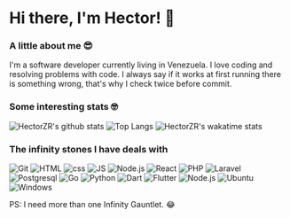 # Hi there, I'm Hector! 👋

### A little about me 😎
I'm a software developer currently living in Venezuela. I love coding and resolving problems with code. I always say if it works at first running there is something wrong, that's why I check twice before commit.

### Some interesting stats 🤓
![HectorZR's github stats](https://github-readme-stats.vercel.app/api?username=HectorZR&theme=onedark)
![Top Langs](https://github-readme-stats.vercel.app/api/top-langs/?username=HectorZR&theme=onedark&layout=compact&hide=vue,objective-c,shell,kotlin&langs_count=10)
![HectorZR's wakatime stats](https://github-readme-stats.vercel.app/api/wakatime?username=HectorZ&theme=onedark)

### The infinity stones I have deals with
![Git](https://img.shields.io/badge/-git-00599git?style=for-the-badge&logo=git&color=red&logoColor=white)
![HTML](https://img.shields.io/badge/-html-00599html?style=for-the-badge&logo=html5&logoColor=white&color=red)
![css](https://img.shields.io/badge/-css-00599css?style=for-the-badge&logo=css3&logoColor=white&color=blue)
![JS](https://img.shields.io/badge/-js-00599js?style=for-the-badge&logo=javascript&logoColor=white&color=yellow)
![Node.js](https://img.shields.io/badge/-node.js-00599nodejs?style=for-the-badge&logo=node.js&logoColor=white&color=darkgreen)
![React](https://img.shields.io/badge/-react-00599react?style=for-the-badge&logo=react&logoColor=white&color=blue)
![PHP](https://img.shields.io/badge/-php-00599php?style=for-the-badge&logo=php&logoColor=white&color=darkblue)
![Laravel](https://img.shields.io/badge/-laravel-00599laravel?style=for-the-badge&logo=laravel&logoColor=white&color=red)
![Postgresql](https://img.shields.io/badge/-postgresql-00599postgresql?style=for-the-badge&logo=postgresql&logoColor=white&color=darkblue)
![Go](https://img.shields.io/badge/-go-00599go?style=for-the-badge&logo=go&logoColor=white&color=blue)
![Python](https://img.shields.io/badge/-python-00599python?style=for-the-badge&logo=python&color=darkblue&logoColor=white)
![Dart](https://img.shields.io/badge/-dart-00599dart?style=for-the-badge&logo=dart&logoColor=white&color=darkblue)
![Flutter](https://img.shields.io/badge/-flutter-00599flutter?style=for-the-badge&logo=flutter&logoColor=white&color=blue)
![Node.js](https://img.shields.io/badge/-node.js-00599nodejs?style=for-the-badge&logo=node.js&logoColor=white&color=darkgreen)
![Ubuntu](https://img.shields.io/badge/-ubuntu-00599ubuntu?style=for-the-badge&logo=ubuntu&logoColor=white&color=red)
![Windows](https://img.shields.io/badge/-windows-00599windows?style=for-the-badge&logo=windows&logoColor=white&color=blue)

PS: I need more than one Infinity Gauntlet. 😂
<!--
**HectorZR/HectorZR** is a ✨ _special_ ✨ repository because its `README.md` (this file) appears on your GitHub profile.

Here are some ideas to get you started:

- 🔭 I’m currently working on ...
- 🌱 I’m currently learning ...
- 👯 I’m looking to collaborate on ...
- 🤔 I’m looking for help with ...
- 💬 Ask me about ...
- 📫 How to reach me: ...
- 😄 Pronouns: ...
- ⚡ Fun fact: ...
-->
